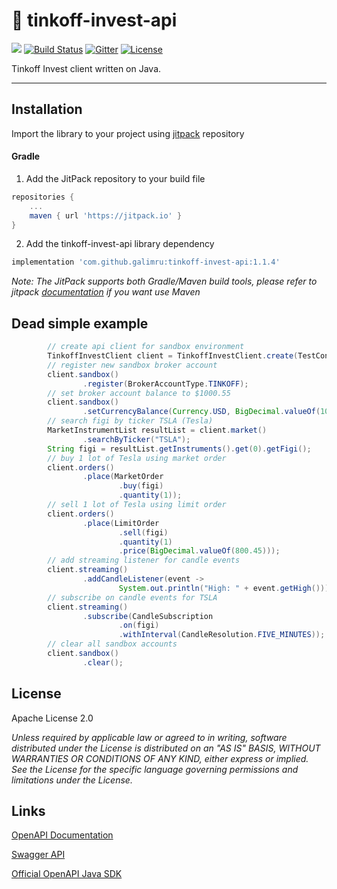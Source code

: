 # 🚀 tinkoff-invest-api

[![](https://jitpack.io/v/galimru/tinkoff-invest-api.svg)](https://jitpack.io/#galimru/tinkoff-invest-api)
[![Build Status](https://travis-ci.org/galimru/tinkoff-invest-api.svg?branch=main)](https://travis-ci.org/galimru/tinkoff-invest-api)
[![Gitter](https://badges.gitter.im/galimru/tinkoff-invest-api.svg)](https://gitter.im/galimru/tinkoff-invest-api)
[![License](https://img.shields.io/badge/License-Apache%202.0-blue.svg)](https://opensource.org/licenses/Apache-2.0)

Tinkoff Invest client written on Java.

---

## Installation

Import the library to your project using [jitpack](https://jitpack.io/#galimru/tinkoff-invest-api/1.1.4) repository 

#### Gradle

  1. Add the JitPack repository to your build file
  
```gradle
repositories {
    ...
    maven { url 'https://jitpack.io' }
}
```

  2. Add the tinkoff-invest-api library dependency

```gradle
implementation 'com.github.galimru:tinkoff-invest-api:1.1.4'
```

_Note: The JitPack supports both Gradle/Maven build tools, please refer to jitpack [documentation](https://jitpack.io/#galimru/tinkoff-invest-api) if you want use Maven_


## Dead simple example

```java
        // create api client for sandbox environment
        TinkoffInvestClient client = TinkoffInvestClient.create(TestConstants.TOKEN, true);
        // register new sandbox broker account
        client.sandbox()
                .register(BrokerAccountType.TINKOFF);
        // set broker account balance to $1000.55
        client.sandbox()
                .setCurrencyBalance(Currency.USD, BigDecimal.valueOf(1000.55));
        // search figi by ticker TSLA (Tesla)
        MarketInstrumentList resultList = client.market()
                .searchByTicker("TSLA");
        String figi = resultList.getInstruments().get(0).getFigi();
        // buy 1 lot of Tesla using market order
        client.orders()
                .place(MarketOrder
                        .buy(figi)
                        .quantity(1));
        // sell 1 lot of Tesla using limit order
        client.orders()
                .place(LimitOrder
                        .sell(figi)
                        .quantity(1)
                        .price(BigDecimal.valueOf(800.45)));
        // add streaming listener for candle events
        client.streaming()
                .addCandleListener(event ->
                        System.out.println("High: " + event.getHigh()));
        // subscribe on candle events for TSLA
        client.streaming()
                .subscribe(CandleSubscription
                        .on(figi)
                        .withInterval(CandleResolution.FIVE_MINUTES));
        // clear all sandbox accounts
        client.sandbox()
                .clear();
```

## License

Apache License 2.0

_Unless required by applicable law or agreed to in writing, software
distributed under the License is distributed on an "AS IS" BASIS,
WITHOUT WARRANTIES OR CONDITIONS OF ANY KIND, either express or implied.
See the License for the specific language governing permissions and
limitations under the License._


## Links

[OpenAPI Documentation](https://tinkoffcreditsystems.github.io/invest-openapi/)

[Swagger API](https://tinkoffcreditsystems.github.io/invest-openapi/swagger-ui/)

[Official OpenAPI Java SDK](https://github.com/TinkoffCreditSystems/invest-openapi-java-sdk)
